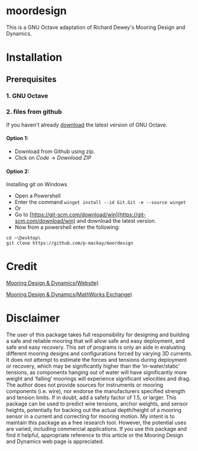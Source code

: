 # moordesign

This is a GNU Octave adaptation of Richard Dewey's Mooring Design and Dynamics. 

# Installation
## Prerequisites 
### 1. GNU Octave
### 2. files from github 
If you haven't already [download](https://octave.org/download) the latest version of 
GNU Octave.
#### Option 1: 
- Download from Github using zip.
- Click on *Code* -> *Download ZIP* 

#### Option 2: 
Installing git on Windows
- Open a Powershell
- Enter the command 
`winget install --id Git.Git -e --source winget`
- Or
- Go to [https://git-scm.com/download/win](https://git-scm.com/download/win) and download the latest version.
- Now from a powershell enter the following:

```
cd ~\Desktop\
git clone https://github.com/p-mackay/moordesign
```

# Credit

[Mooring Design & Dynamics(Website)](http://web.uvic.ca/~rdewey/mooring/moordyn.php)

[Mooring Design & Dynamics(MathWorks Exchange)](http://web.uvic.ca/~rdewey/mooring/moordyn.php)


# Disclaimer
The user of this package takes full responsibility for designing and building a safe
and reliable mooring that will allow safe and easy deployment, and safe and easy
recovery. This set of programs is only an aide in evaluating different mooring designs
and configurations forced by varying 3D currents. It does not attempt to estimate
the forces and tensions during deployment or recovery, which may be significantly
higher than the ‘in-water/static’ tensions, as components hanging out of water will
have significantly more weight and ‘falling’ moorings will experience significant
velocities and drag. The author does not provide sources for instruments or mooring
components (i.e. wire), nor endorse the manufacturers specified strength and tension
limits. If in doubt, add a safety factor of 1.5, or larger.
This package can be used to predict wire tensions, anchor weights, and sensor
heights, potentially for backing out the actual depth/height of a mooring sensor in
a current and correcting for mooring motion. My intent is to maintain this package
as a free research tool. However, the potential uses are varied, including commercial
applications. If you use this package and find it helpful, appropriate reference to this
article or the Mooring Design and Dynamics web page is appreciated.
